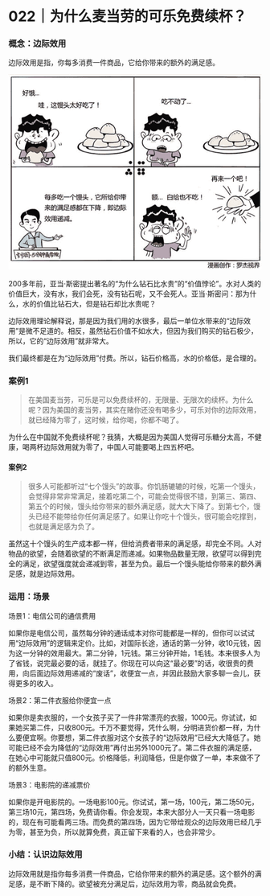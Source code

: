# 022｜为什么麦当劳的可乐免费续杯？

### 概念：边际效用

边际效用是指，你每多消费一件商品，它给你带来的额外的满足感。

![](img/6a0badb66a9740895d90f7760a8ea97c.jpg)

200多年前，亚当·斯密提出著名的“为什么钻石比水贵”的“价值悖论”。水对人类的价值巨大，没有水，我们会死，没有钻石呢，又不会死人。亚当·斯密问：那为什么，水的价值比钻石大，但是钻石却比水贵呢？

边际效用理论解释说，那是因为我们用的水很多，最后一单位水带来的“边际效用”是微不足道的。相反，虽然钻石价值不如水大，但因为我们购买的钻石极少，所以，它的“边际效用”就非常大。

我们最终都是在为“边际效用”付费。所以，钻石价格高，水的价格低，是合理的。

### 案例1

> 在美国麦当劳，可乐是可以免费续杯的，无限量、无限次的续杯。为什么呢？因为美国的麦当劳，其实在赌你还没有喝多少，可乐对你的边际效用，就已经降为零了，这时候，给你喝，你都不喝了。

为什么在中国就不免费续杯呢？我猜，大概是因为美国人觉得可乐糖分太高，不健康，喝两杯边际效用就为零了，中国人可能要喝上四五杯吧。

#### 案例2

> 很多人可能都听过“七个馒头”的故事。你饥肠辘辘的时候，吃第一个馒头，会觉得非常非常满足，接着吃第二个，可能会觉得很不错，到第三、第四、第五个的时候，馒头给你带来的额外满足感，就大大下降了。到第七个，馒头已经不能带给你任何满足感了。如果让你吃十个馒头，很可能会吃撑到，也就是满足感为负了。

虽然这十个馒头的生产成本都一样，但给消费者带来的满足感，却完全不同。人对物品的欲望，会随着欲望的不断满足而递减。如果物品数量无限，欲望可以得到完全的满足，欲望强度就会递减到零，甚至为负。最后一个馒头能给你带来的额外满足感，就是边际效用。

### 运用：场景

场景1：电信公司的通信费用

如果你是电信公司，虽然每分钟的通话成本对你可能都是一样的，但你可以试试用“边际效用”的逻辑来定价。比如，对国际长途，通话的第一分钟，收10元钱，因为这一分钟的效用最大。第二分钟，1元钱。第三分钟开始，1毛钱。本来很多人为了省钱，说完最必要的话，就挂了。你现在可以向这“最必要”的话，收很贵的费用，向后面边际效用递减的“废话”，收便宜一点，并因此鼓励大家多聊一会儿，获得更多的收入。

场景2：第二件衣服给你便宜一点

如果你是卖衣服的，一个女孩子买了一件非常漂亮的衣服，1000元。你试试，如果她买第二件，只收800元。千万不要觉得，凭什么啊，分明进货价都一样，为什么要便宜啊。你要想，第二件衣服对这个女孩子的“边际效用”已经大大降低了。她可能已经不会为降低的“边际效用”再付出另外1000元了。第二件衣服的满足感，在她心中可能就只值800元。价格降低，利润降低，但是你做了一单，本来做不了的额外生意。

场景3：电影院的递减票价

如果你是开电影院的。一场电影100元。你试试，第一场，100元，第二场50元，第三场10元，第四场，免费请你看。你会发现，本来大部分人一天只看一场电影的，现在有可能看两三场。而免费的第四场，因为它带给观众的边际效用已经几乎为零，甚至为负，所以就算免费，真正留下来看的人，也会非常少。

### 小结：认识边际效用

边际效用就是指你每多消费一件商品，它给你带来的额外的满足感。这个额外的满足感，是不断下降的。欲望被充分满足后，边际效用为零，商品就会免费。